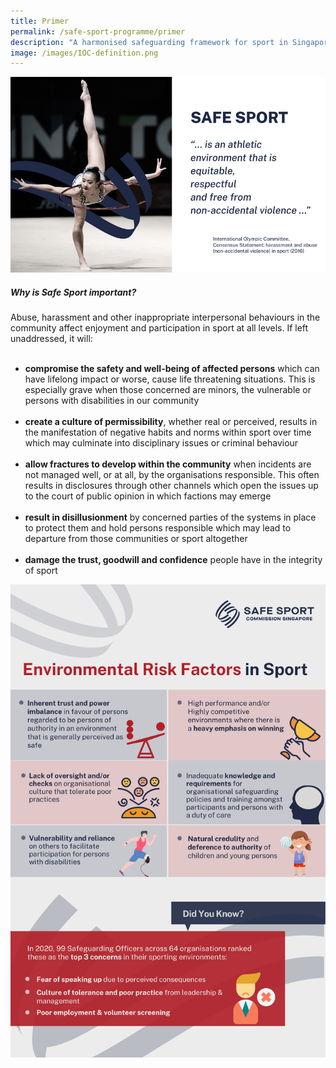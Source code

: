 ```yaml
---
title: Primer
permalink: /safe-sport-programme/primer
description: "A harmonised safeguarding framework for sport in Singapore "
image: /images/IOC-definition.png
---
```

![Alt text for image on Isomer site](/images/safesportprimer.png)


##### Why is Safe Sport important? 

Abuse, harassment and other inappropriate interpersonal behaviours in the community affect enjoyment and participation in sport at all levels. If left unaddressed, it will:<br><br>
* **compromise the safety and well-being of affected persons** which can have lifelong impact or worse, cause life threatening situations. This is especially grave when those concerned are minors, the vulnerable or persons with disabilities in our community <br><br>
* **create a culture of permissibility**, whether real or perceived,  results in the manifestation of negative habits and norms within sport over time which may culminate into disciplinary issues or criminal behaviour<br><br>
* **allow fractures to develop within the community** when incidents are not managed well, or at all, by the
organisations responsible. This often results in disclosures through other channels which open the issues up to the court of public opinion in which factions may emerge<br><br>
* **result in disillusionment** by concerned parties of the systems in place to protect them and hold persons
responsible which may lead to departure from those communities or sport altogether<br><br>
* **damage the trust, goodwill and confidence** people have in the integrity of sport 

![Alt text for image on Isomer site](/images/env%20risk%20factor_updated.png)